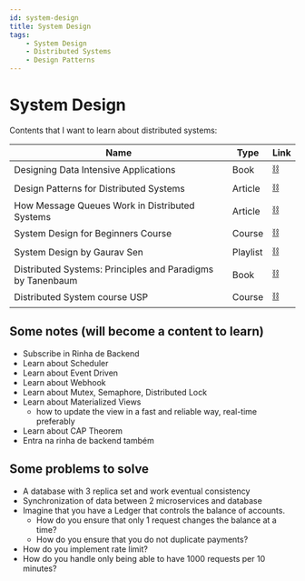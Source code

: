 ```yaml
---
id: system-design
title: System Design
tags:
    - System Design
    - Distributed Systems
    - Design Patterns    
---
```


# System Design

Contents that I want to learn about distributed systems:

| Name | Type | Link |
| --- | --- | --- |
| Designing Data Intensive Applications | Book | [⛓️](https://www.amazon.com/Designing-Data-Intensive-Applications-Reliable-Maintainable/dp/1449373321) |
| Design Patterns for Distributed Systems | Article |  [⛓️](https://www.freecodecamp.org/news/design-patterns-for-distributed-systems) |
| How Message Queues Work in Distributed Systems | Article | [⛓️](https://www.freecodecamp.org/news/how-message-queues-work-in-distributed-systems-2f469d6c5179/) |
| System Design for Beginners Course | Course | [⛓️](https://youtu.be/m8Icp_Cid5o) |
| System Design by Gaurav Sen | Playlist | [⛓️](https://youtube.com/playlist?list=PLMCXHnjXnTnvo6alSjVkgxV-VH6EPyvoX) |
| Distributed Systems: Principles and Paradigms by Tanenbaum | Book | [⛓️](https://www.amazon.com.br/Distributed-Systems-Principles-Paradigms-2nd/dp/0132392275) |
| Distributed System course USP | Course | [⛓️](https://edisciplinas.usp.br/course/view.php?id=105816) |

## Some notes (will become a content to learn)

- Subscribe in Rinha de Backend
- Learn about Scheduler
- Learn about Event Driven
- Learn about Webhook
- Learn about Mutex, Semaphore, Distributed Lock
- Learn about Materialized Views
  - how to update the view in a fast and reliable way, real-time preferably
- Learn about CAP Theorem
- Entra na rinha de backend também

## Some problems to solve

- A database with 3 replica set and work eventual consistency
- Synchronization of data between 2 microservices and database
- Imagine that you have a Ledger that controls the balance of accounts.
  - How do you ensure that only 1 request changes the balance at a time?
  - How do you ensure that you do not duplicate payments?
- How do you implement rate limit?
- How do you handle only being able to have 1000 requests per 10 minutes?
